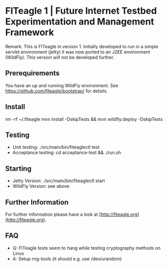 FITeagle 1 | Future Internet Testbed Experimentation and Management Framework 
=============================================================================

Remark: This is FITeagle in version 1. Initially developed to run in a
        simple servlet environment (jetty) it was now ported to an J2EE
        environment (WildFly). This version will not be developed further.

Prerequirements
---------------
You have an up and running WildFly environment. See
https://github.com/fiteagle/bootstrap/ for details.

Install
-------
rm -rf ~/.fiteagle
mvn install -DskipTests && mvn wildfly:deploy -DskipTests

Testing
-------
 - Unit testing: ./src/main/bin/fiteaglectl test
 - Acceptance testing: cd acceptance-test && ./run.sh

Starting
--------
 - Jetty Version: ./src/main/bin/fiteaglectl start
 - WildFly Version: see above

Further Information
-------------------
For further information please have a look at [http://fiteagle.org](http://fiteagle.org).

FAQ
---
* Q: FITeagle tests seem to hang while testing cryptography methods on Linux
* A: Setup rng-tools (it should e.g. use /dev/urandom)
